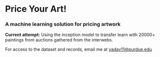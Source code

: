 # Price Your Art!


### A machine learning solution for pricing artwork

**Current attempt:** Using the inception model to transfer learn with 20000+ paintings from auctions gathered from the interwebs.

For access to the dataset and records, email me at yadav11@purdue.edu
